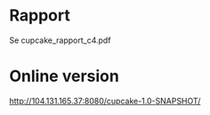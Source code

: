 # Rapport
Se cupcake_rapport_c4.pdf

# Online version
http://104.131.165.37:8080/cupcake-1.0-SNAPSHOT/
